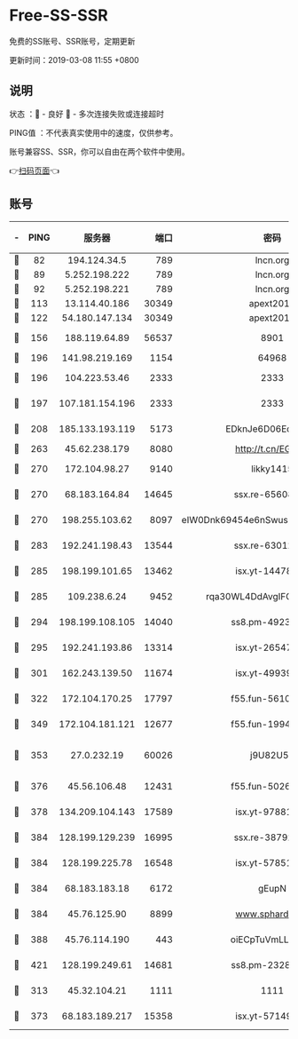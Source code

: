 # Free-SS-SSR

免费的SS账号、SSR账号，定期更新

更新时间：2019-03-08 11:55 +0800

## 说明

状态     ：🙂 - 良好 🙁 - 多次连接失败或连接超时

PING值   ：不代表真实使用中的速度，仅供参考。

账号兼容SS、SSR，你可以自由在两个软件中使用。

👉[扫码页面](https://liesauer.github.io/Free-SS-SSR/)👈

## 账号

|-|PING|服务器|端口|密码|加密方式|区域|
|:----:|:----:|:-----:|-----:|:----:|:----:|:----:|
|🙂|82|194.124.34.5|789|lncn.org|rc4|JP|
|🙂|89|5.252.198.222|789|lncn.org|rc4|JP|
|🙂|92|5.252.198.221|789|lncn.org|rc4|JP|
|🙂|113|13.114.40.186|30349|apext2019|chacha20|JP|
|🙂|122|54.180.147.134|30349|apext2019|chacha20|KR|
|🙂|156|188.119.64.89|56537|8901|aes-256-cfb|RU|
|🙂|196|141.98.219.169|1154|64968|chacha20|US|
|🙂|196|104.223.53.46|2333|2333|aes-256-cfb|US|
|🙂|197|107.181.154.196|2333|2333|aes-256-cfb|US|
|🙂|208|185.133.193.119|5173|EDknJe6D06EoWDaw|aes-256-cfb|US|
|🙂|263|45.62.238.179|8080|http://t.cn/EGJIyrl|rc4-md5|CA|
|🙂|270|172.104.98.27|9140|likky1415|aes-256-cfb|JP|
|🙂|270|68.183.164.84|14645|ssx.re-65608232|aes-256-cfb|US|
|🙂|270|198.255.103.62|8097|eIW0Dnk69454e6nSwuspv9DmS201tQ0D|aes-256-cfb|US|
|🙂|283|192.241.198.43|13544|ssx.re-63012988|aes-256-cfb|US|
|🙂|285|198.199.101.65|13462|isx.yt-14478086|aes-256-cfb|US|
|🙂|285|109.238.6.24|9452|rqa30WL4DdAvgIFG6Fs3znzTa|aes-256-cfb|FR|
|🙂|294|198.199.108.105|14040|ss8.pm-49239037|aes-256-cfb|US|
|🙂|295|192.241.193.86|13314|isx.yt-26547627|aes-256-cfb|US|
|🙂|301|162.243.139.50|11674|isx.yt-49939991|aes-256-cfb|US|
|🙂|322|172.104.170.25|17797|f55.fun-56102907|aes-256-cfb|SG|
|🙂|349|172.104.181.121|12677|f55.fun-19942121|aes-256-cfb|SG|
|🙂|353|27.0.232.19|60026|j9U82U53|xchacha20-ietf-poly1305|HK|
|🙂|376|45.56.106.48|12431|f55.fun-50265389|aes-256-cfb|US|
|🙂|378|134.209.104.143|17589|isx.yt-97881825|aes-256-cfb|SG|
|🙂|384|128.199.129.239|16995|ssx.re-38792926|aes-256-cfb|SG|
|🙂|384|128.199.225.78|16548|isx.yt-57851820|aes-256-cfb|SG|
|🙂|384|68.183.183.18|6172|gEupN|aes-256-cfb|SG|
|🙂|384|45.76.125.90|8899|www.sphard.com|aes-256-cfb|AU|
|🙂|388|45.76.114.190|443|oiECpTuVmLLxk4Ts|aes-256-cfb|AU|
|🙂|421|128.199.249.61|14681|ss8.pm-23285637|aes-256-cfb|SG|
|🙂|313|45.32.104.21|1111|1111|aes-256-cfb|SG|
|🙂|373|68.183.189.217|15358|isx.yt-57149233|aes-256-cfb|SG|
